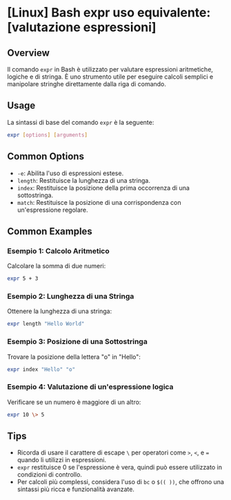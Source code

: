 # [Linux] Bash expr uso equivalente: [valutazione espressioni]

## Overview
Il comando `expr` in Bash è utilizzato per valutare espressioni aritmetiche, logiche e di stringa. È uno strumento utile per eseguire calcoli semplici e manipolare stringhe direttamente dalla riga di comando.

## Usage
La sintassi di base del comando `expr` è la seguente:

```bash
expr [options] [arguments]
```

## Common Options
- `-e`: Abilita l'uso di espressioni estese.
- `length`: Restituisce la lunghezza di una stringa.
- `index`: Restituisce la posizione della prima occorrenza di una sottostringa.
- `match`: Restituisce la posizione di una corrispondenza con un'espressione regolare.

## Common Examples

### Esempio 1: Calcolo Aritmetico
Calcolare la somma di due numeri:

```bash
expr 5 + 3
```

### Esempio 2: Lunghezza di una Stringa
Ottenere la lunghezza di una stringa:

```bash
expr length "Hello World"
```

### Esempio 3: Posizione di una Sottostringa
Trovare la posizione della lettera "o" in "Hello":

```bash
expr index "Hello" "o"
```

### Esempio 4: Valutazione di un'espressione logica
Verificare se un numero è maggiore di un altro:

```bash
expr 10 \> 5
```

## Tips
- Ricorda di usare il carattere di escape `\` per operatori come `>`, `<`, e `=` quando li utilizzi in espressioni.
- `expr` restituisce 0 se l'espressione è vera, quindi può essere utilizzato in condizioni di controllo.
- Per calcoli più complessi, considera l'uso di `bc` o `$(( ))`, che offrono una sintassi più ricca e funzionalità avanzate.